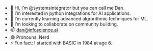 - 👋 Hi, I’m @systemsintegrator but you can call me Dan.
- 👀 I’m interested in python integrations for AI applications.
- 🌱 I’m currently learning advanced algrorithmic techniques for ML.
- 💞️ I’m looking to collaborate on community building.
- 📫 dan@infoscience.ai
- 😄 Pronouns: Nerd
- ⚡ Fun fact: I started with BASIC in 1984 at age 6.

<!---
systemsintegrator/systemsintegrator is a ✨ special ✨ repository because its `README.md` (this file) appears on your GitHub profile.
You can click the Preview link to take a look at your changes.
--->
